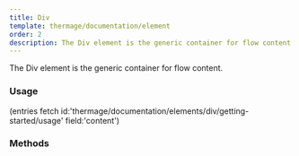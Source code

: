 ```yaml
---
title: Div
template: thermage/documentation/element
order: 2
description: The Div element is the generic container for flow content.
---
```


The Div element is the generic container for flow content.

### Usage

(entries fetch id:'thermage/documentation/elements/div/getting-started/usage' field:'content')

### Methods